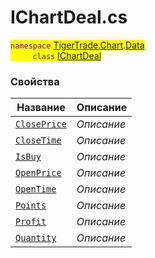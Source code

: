 
# IChartDeal.cs
<mark style="color:purple;">`namespace` [TigerTrade.Chart](../../../TigerTrade.Chart.md).[Data](../../../TigerTrade.Chart/Data.md)  
&nbsp;&nbsp;&nbsp;&nbsp;&nbsp;&nbsp;&nbsp;&nbsp;&nbsp;`class` [IChartDeal](../IChartDeal.cs.md)

### Свойства
| Название | Описание |
| --- | --- |
| [`ClosePrice`](./Свойства/ClosePrice.md) | *Описание* |
| [`CloseTime`](./Свойства/CloseTime.md) | *Описание* |
| [`IsBuy`](./Свойства/IsBuy.md) | *Описание* |
| [`OpenPrice`](./Свойства/OpenPrice.md) | *Описание* |
| [`OpenTime`](./Свойства/OpenTime.md) | *Описание* |
| [`Points`](./Свойства/Points.md) | *Описание* |
| [`Profit`](./Свойства/Profit.md) | *Описание* |
| [`Quantity`](./Свойства/Quantity.md) | *Описание* |
